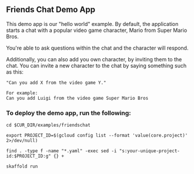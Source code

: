 
## Friends Chat Demo App

This demo app is our "hello world" example. By default, the application 
starts a chat with a popular video game character, Mario from Super Mario Bros.

You're able to ask questions within the chat and the character will respond. 

Additionally, you can also add you own character, by inviting them to the chat. 
You can invite a new character to the chat by saying something such as this: 

```
"Can you add X from the video game Y."

For example:
Can you add Luigi from the video game Super Mario Bros
```

### To deploy the demo app, run the following:

```
cd $CUR_DIR/examples/friendschat

export PROJECT_ID=$(gcloud config list --format 'value(core.project)' 2>/dev/null)

find . -type f -name "*.yaml" -exec sed -i "s:your-unique-project-id:$PROJECT_ID:g" {} +

skaffold run
```

